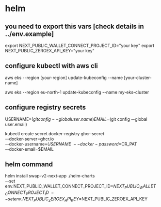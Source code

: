 # helm

## you need to export this vars [check details in ../env.example]

export NEXT_PUBLIC_WALLET_CONNECT_PROJECT_ID="your key"
export NEXT_PUBLIC_ZEROEX_API_KEY="your key"

## configure kubectl with aws cli

aws eks --region [your-region] update-kubeconfig --name [your-cluster-name]

aws eks --region eu-north-1 update-kubeconfig --name my-eks-cluster

## configure registry secrets

USERNAME=$(git config --global user.name)
EMAIL=$(git config --global user.email)

kubectl create secret docker-registry ghcr-secret \
  --docker-server=ghcr.io \
  --docker-username=$USERNAME \
  --docker-password=$CR_PAT \
  --docker-email=$EMAIL

## helm command

helm install swap-v2-next-app ./helm-charts \
  --set env.NEXT_PUBLIC_WALLET_CONNECT_PROJECT_ID=$NEXT_PUBLIC_WALLET_CONNECT_PROJECT_ID \
  --set env.NEXT_PUBLIC_ZEROEX_API_KEY=$NEXT_PUBLIC_ZEROEX_API_KEY
